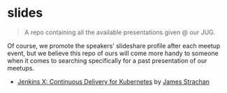 # slides
> A repo containing all the available presentations given @ our JUG.

Of course, we promote the speakers' slideshare profile after each meetup event, but we believe this repo of ours will come more handy to someone when it comes to searching specifically for a past presentation of our meetups.

* [Jenkins X: Continuous Delivery for Kubernetes](https://docs.google.com/presentation/d/1QRkrTqT351fNnvVLclFDyKZgsHE46sDVIqQXQb63C78/edit?usp=sharing) by [James Strachan](https://twitter.com/jstrachan)
